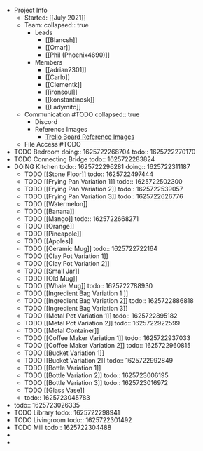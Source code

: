 - Project Info
	- Started: [[July 2021]]
	- Team:
	  collapsed:: true
		- Leads
			- [[Blancsh]]
			- [[Omar]]
			- [[Phil (Phoenix4690)]]
		- Members
			- [[adrian2301]]
			- [[Carlo]]
			- [[Clementk]]
			- [[ironsoul]]
			- [[konstantinosk]]
			- [[Ladymito]]
	- Communication #TODO
	  collapsed:: true
		- Discord
		- Reference Images
			- [Trello Board Reference Images](https://trello.com/b/udomdHs5/collab2021-house-interior-workboard)
	- File Access #TODO
- TODO Bedroom
  doing:: 1625722268704
  todo:: 1625722270170
- TODO Connecting Bridge
  todo:: 1625722283824
- DOING Kitchen
  todo:: 1625722296281
  doing:: 1625722311187
	- TODO [[Stone Floor]]
	  todo:: 1625722497444
	- TODO [[Frying Pan Variation 1]]
	  todo:: 1625722502300
	- TODO [[Frying Pan Variation 2]]
	  todo:: 1625722539057
	- TODO [[Frying Pan Variation 3]]
	  todo:: 1625722626776
	- TODO [[Watermelon]]
	- TODO [[Banana]]
	- TODO [[Mango]]
	  todo:: 1625722668271
	- TODO [[Orange]]
	- TODO [[Pineapple]]
	- TODO [[Apples]]
	- TODO [[Ceramic Mug]]
	  todo:: 1625722722164
	- TODO [[Clay Pot Variation 1]]
	- TODO [[Clay Pot Variation 2]]
	- TODO [[Small Jar]]
	- TODO [[Old Mug]]
	- TODO [[Whale Mug]]
	  todo:: 1625722788930
	- TODO [[Ingredient Bag Variation 1 ]]
	- TODO [[Ingredient Bag Variation 2]]
	  todo:: 1625722886818
	- TODO [[Ingredient Bag Variation 3]]
	- TODO [[Metal Pot Variation 1]]
	  todo:: 1625722895182
	- TODO [[Metal Pot Variation 2]]
	  todo:: 1625722922599
	- TODO [[Metal Container]]
	- TODO [[Coffee Maker Variation 1]]
	  todo:: 1625722937033
	- TODO [[Coffee Maker Variation 2]]
	  todo:: 1625722960815
	- TODO [[Bucket Variation 1]]
	- TODO [[Bucket Variation 2]]
	  todo:: 1625722992849
	- TODO [[Bottle Variation 1]]
	- TODO [[Bottle Variation 2]]
	  todo:: 1625723006195
	- TODO [[Bottle Variation 3]]
	  todo:: 1625723016972
	- TODO [[Glass Vase]]
	-
	  todo:: 1625723045783
-
  todo:: 1625723026335
- TODO Library
  todo:: 1625722298941
- TODO Livingroom
  todo:: 1625722301492
- TODO Mill
  todo:: 1625722304488
-
-